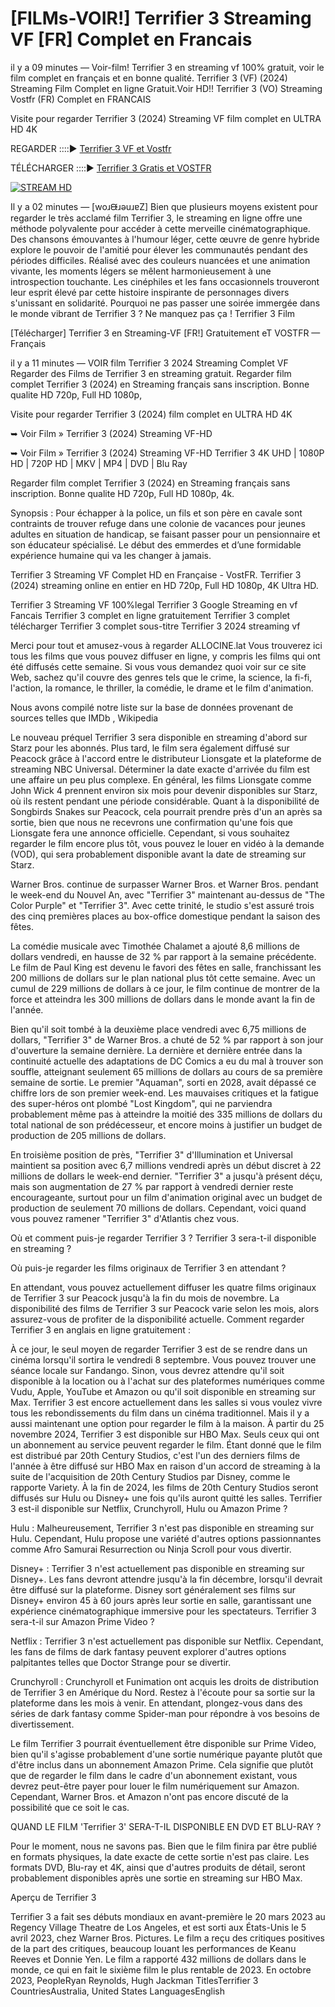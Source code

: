 # [FILMs-VOIR!] Terrifier 3 Streaming VF [FR] Complet en Francais

il y a 09 minutes — Voir-film! Terrifier 3 en streaming vf 100% gratuit, voir le film complet en français et en bonne qualité. Terrifier 3 (VF) (2024) Streaming Film Complet en ligne Gratuit.Voir HD!! Terrifier 3 (VO) Streaming Vostfr (FR) Complet en FRANCAIS

Visite pour regarder Terrifier 3 (2024) Streaming VF film complet en ULTRA HD 4K

REGARDER ::::▶️ [Terrifier 3 VF et Vostfr](https://t.co/CWYJYAcjka)

TÉLÉCHARGER ::::▶️ [Terrifier 3 Gratis et VOSTFR](https://t.co/59zOMZuWfj)

[![STREAM HD](https://i.imgur.com/jhNGoEt.gif)](https://t.co/59zOMZuWfj)

Il y a 02 minutes — [woɹᙠɹǝuɹɐZ] Bien que plusieurs moyens existent pour regarder le très acclamé film Terrifier 3, le streaming en ligne offre une méthode polyvalente pour accéder à cette merveille cinématographique. Des chansons émouvantes à l'humour léger, cette œuvre de genre hybride explore le pouvoir de l'amitié pour élever les communautés pendant des périodes difficiles. Réalisé avec des couleurs nuancées et une animation vivante, les moments légers se mêlent harmonieusement à une introspection touchante. Les cinéphiles et les fans occasionnels trouveront leur esprit élevé par cette histoire inspirante de personnages divers s'unissant en solidarité. Pourquoi ne pas passer une soirée immergée dans le monde vibrant de Terrifier 3 ? Ne manquez pas ça ! Terrifier 3 Film

[Télécharger] Terrifier 3 en Streaming-VF [FR!] Gratuitement eT VOSTFR — Français

il y a 11 minutes — VOIR film Terrifier 3 2024 Streaming Complet VF Regarder des Films de Terrifier 3 en streaming gratuit. Regarder film complet Terrifier 3 (2024) en Streaming français sans inscription. Bonne qualite HD 720p, Full HD 1080p,

Visite pour regarder Terrifier 3 (2024) film complet en ULTRA HD 4K

➥ Voir Film » Terrifier 3 (2024) Streaming VF-HD

➥ Voir Film » Terrifier 3 (2024) Streaming VF-HD Terrifier 3 4K UHD | 1080P HD | 720P HD | MKV | MP4 | DVD | Blu Ray

Regarder film complet Terrifier 3 (2024) en Streaming français sans inscription. Bonne qualite HD 720p, Full HD 1080p, 4k.

Synopsis : Pour échapper à la police, un fils et son père en cavale sont contraints de trouver refuge dans une colonie de vacances pour jeunes adultes en situation de handicap, se faisant passer pour un pensionnaire et son éducateur spécialisé. Le début des emmerdes et d’une formidable expérience humaine qui va les changer à jamais.

Terrifier 3 Streaming VF Complet HD en Française - VostFR. Terrifier 3 (2024) streaming online en entier en HD 720p, Full HD 1080p, 4K Ultra HD.

Terrifier 3 Streaming VF 100%legal Terrifier 3 Google Streaming en vf Fancais Terrifier 3 complet en ligne gratuitement Terrifier 3 complet télécharger Terrifier 3 complet sous-titre Terrifier 3 2024 streaming vf

Merci pour tout et amusez-vous à regarder ALLOCINE.lat Vous trouverez ici tous les films que vous pouvez diffuser en ligne, y compris les films qui ont été diffusés cette semaine. Si vous vous demandez quoi voir sur ce site Web, sachez qu'il couvre des genres tels que le crime, la science, la fi-fi, l'action, la romance, le thriller, la comédie, le drame et le film d'animation.

Nous avons compilé notre liste sur la base de données provenant de sources telles que IMDb , Wikipedia

Le nouveau préquel Terrifier 3 sera disponible en streaming d'abord sur Starz pour les abonnés. Plus tard, le film sera également diffusé sur Peacock grâce à l'accord entre le distributeur Lionsgate et la plateforme de streaming NBC Universal. Déterminer la date exacte d'arrivée du film est une affaire un peu plus complexe. En général, les films Lionsgate comme John Wick 4 prennent environ six mois pour devenir disponibles sur Starz, où ils restent pendant une période considérable. Quant à la disponibilité de Songbirds Snakes sur Peacock, cela pourrait prendre près d'un an après sa sortie, bien que nous ne recevrons une confirmation qu'une fois que Lionsgate fera une annonce officielle. Cependant, si vous souhaitez regarder le film encore plus tôt, vous pouvez le louer en vidéo à la demande (VOD), qui sera probablement disponible avant la date de streaming sur Starz.

Warner Bros. continue de surpasser Warner Bros. et Warner Bros. pendant le week-end du Nouvel An, avec "Terrifier 3" maintenant au-dessus de "The Color Purple" et "Terrifier 3". Avec cette trinité, le studio s'est assuré trois des cinq premières places au box-office domestique pendant la saison des fêtes.

La comédie musicale avec Timothée Chalamet a ajouté 8,6 millions de dollars vendredi, en hausse de 32 % par rapport à la semaine précédente. Le film de Paul King est devenu le favori des fêtes en salle, franchissant les 200 millions de dollars sur le plan national plus tôt cette semaine. Avec un cumul de 229 millions de dollars à ce jour, le film continue de montrer de la force et atteindra les 300 millions de dollars dans le monde avant la fin de l'année.

Bien qu'il soit tombé à la deuxième place vendredi avec 6,75 millions de dollars, "Terrifier 3" de Warner Bros. a chuté de 52 % par rapport à son jour d'ouverture la semaine dernière. La dernière et dernière entrée dans la continuité actuelle des adaptations de DC Comics a eu du mal à trouver son souffle, atteignant seulement 65 millions de dollars au cours de sa première semaine de sortie. Le premier "Aquaman", sorti en 2028, avait dépassé ce chiffre lors de son premier week-end. Les mauvaises critiques et la fatigue des super-héros ont plombé "Lost Kingdom", qui ne parviendra probablement même pas à atteindre la moitié des 335 millions de dollars du total national de son prédécesseur, et encore moins à justifier un budget de production de 205 millions de dollars.

En troisième position de près, "Terrifier 3" d'Illumination et Universal maintient sa position avec 6,7 millions vendredi après un début discret à 22 millions de dollars le week-end dernier. "Terrifier 3" a jusqu'à présent déçu, mais son augmentation de 27 % par rapport à vendredi dernier reste encourageante, surtout pour un film d'animation original avec un budget de production de seulement 70 millions de dollars. Cependant, voici quand vous pouvez ramener "Terrifier 3" d'Atlantis chez vous.

Où et comment puis-je regarder Terrifier 3 ? Terrifier 3 sera-t-il disponible en streaming ?

Où puis-je regarder les films originaux de Terrifier 3 en attendant ?

En attendant, vous pouvez actuellement diffuser les quatre films originaux de Terrifier 3 sur Peacock jusqu'à la fin du mois de novembre. La disponibilité des films de Terrifier 3 sur Peacock varie selon les mois, alors assurez-vous de profiter de la disponibilité actuelle. Comment regarder Terrifier 3 en anglais en ligne gratuitement :

À ce jour, le seul moyen de regarder Terrifier 3 est de se rendre dans un cinéma lorsqu'il sortira le vendredi 8 septembre. Vous pouvez trouver une séance locale sur Fandango. Sinon, vous devrez attendre qu'il soit disponible à la location ou à l'achat sur des plateformes numériques comme Vudu, Apple, YouTube et Amazon ou qu'il soit disponible en streaming sur Max. Terrifier 3 est encore actuellement dans les salles si vous voulez vivre tous les rebondissements du film dans un cinéma traditionnel. Mais il y a aussi maintenant une option pour regarder le film à la maison. À partir du 25 novembre 2024, Terrifier 3 est disponible sur HBO Max. Seuls ceux qui ont un abonnement au service peuvent regarder le film. Étant donné que le film est distribué par 20th Century Studios, c'est l'un des derniers films de l'année à être diffusé sur HBO Max en raison d'un accord de streaming à la suite de l'acquisition de 20th Century Studios par Disney, comme le rapporte Variety. À la fin de 2024, les films de 20th Century Studios seront diffusés sur Hulu ou Disney+ une fois qu'ils auront quitté les salles. Terrifier 3 est-il disponible sur Netflix, Crunchyroll, Hulu ou Amazon Prime ?

Hulu : Malheureusement, Terrifier 3 n'est pas disponible en streaming sur Hulu. Cependant, Hulu propose une variété d'autres options passionnantes comme Afro Samurai Resurrection ou Ninja Scroll pour vous divertir.

Disney+ : Terrifier 3 n'est actuellement pas disponible en streaming sur Disney+. Les fans devront attendre jusqu'à la fin décembre, lorsqu'il devrait être diffusé sur la plateforme. Disney sort généralement ses films sur Disney+ environ 45 à 60 jours après leur sortie en salle, garantissant une expérience cinématographique immersive pour les spectateurs. Terrifier 3 sera-t-il sur Amazon Prime Video ?

Netflix : Terrifier 3 n'est actuellement pas disponible sur Netflix. Cependant, les fans de films de dark fantasy peuvent explorer d'autres options palpitantes telles que Doctor Strange pour se divertir.

Crunchyroll : Crunchyroll et Funimation ont acquis les droits de distribution de Terrifier 3 en Amérique du Nord. Restez à l'écoute pour sa sortie sur la plateforme dans les mois à venir. En attendant, plongez-vous dans des séries de dark fantasy comme Spider-man pour répondre à vos besoins de divertissement.

Le film Terrifier 3 pourrait éventuellement être disponible sur Prime Video, bien qu'il s'agisse probablement d'une sortie numérique payante plutôt que d'être inclus dans un abonnement Amazon Prime. Cela signifie que plutôt que de regarder le film dans le cadre d'un abonnement existant, vous devrez peut-être payer pour louer le film numériquement sur Amazon. Cependant, Warner Bros. et Amazon n'ont pas encore discuté de la possibilité que ce soit le cas.

QUAND LE FILM 'Terrifier 3' SERA-T-IL DISPONIBLE EN DVD ET BLU-RAY ?

Pour le moment, nous ne savons pas. Bien que le film finira par être publié en formats physiques, la date exacte de cette sortie n'est pas claire. Les formats DVD, Blu-ray et 4K, ainsi que d'autres produits de détail, seront probablement disponibles après une sortie en streaming sur HBO Max.

Aperçu de Terrifier 3

Terrifier 3 a fait ses débuts mondiaux en avant-première le 20 mars 2023 au Regency Village Theatre de Los Angeles, et est sorti aux États-Unis le 5 avril 2023, chez Warner Bros. Pictures. Le film a reçu des critiques positives de la part des critiques, beaucoup louant les performances de Keanu Reeves et Donnie Yen. Le film a rapporté 432 millions de dollars dans le monde, ce qui en fait le sixième film le plus rentable de 2023. En octobre 2023, PeopleRyan Reynolds, Hugh Jackman TitlesTerrifier 3 CountriesAustralia, United States LanguagesEnglish
